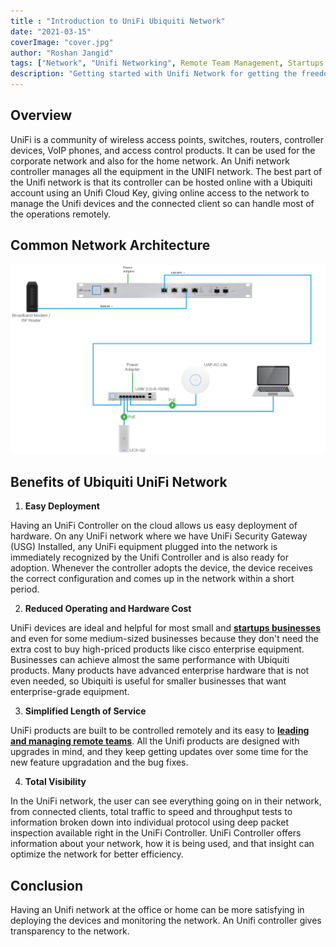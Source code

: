 ```yaml
---
title : "Introduction to UniFi Ubiquiti Network"
date: "2021-03-15"
coverImage: "cover.jpg"
author: "Roshan Jangid"
tags: ["Network", "Unifi Networking", Remote Team Management, Startups Solutions]
description: "Getting started with Unifi Network for getting the freedom of remote management of network devices. Here's what you need to know about UniFi network."
---
```


## Overview

UniFi is a community of wireless access points, switches, routers, controller devices, VoIP phones, and access control products. It can be used for the corporate network and also for the home network. An Unifi network controller manages all the equipment in the UNIFI network. The best part of the Unifi network is that its controller can be hosted online with a Ubiquiti account using an Unifi Cloud Key, giving online access to the network to manage the Unifi devices and the connected client so can handle most of the operations remotely.

## Common Network Architecture

![networkdiagram](networkdiagram.png)

## Benefits of Ubiquiti UniFi Network
 1. **Easy Deployment**

Having an UniFi Controller on the cloud allows us easy deployment of hardware. On any UniFi network where we have UniFi Security Gateway (USG) Installed, any UniFi equipment plugged into the network is immediately recognized by the Unifi Controller and is also ready for adoption. Whenever the controller adopts the device, the device receives the correct configuration and comes up in the network within a short period.

2. **Reduced Operating and Hardware Cost**

UniFi devices are ideal and helpful for most small and <a href="https://www.loginradius.com/startups/"><b>startups businesses</b></a> and even for some medium-sized businesses because they don't need the extra cost to buy high-priced products like cisco enterprise equipment. Businesses can achieve almost the same performance with Ubiquiti products. Many products have advanced enterprise hardware that is not even needed, so Ubiquiti is useful for smaller businesses that want enterprise-grade equipment.

3. **Simplified Length of Service**

UniFi products are built to be controlled remotely and its easy to <a href="https://www.loginradius.com/blog/fuel/2021/02/tips-managing-remote-team/"><b>leading and managing remote teams</b></a>. All the Unifi products are designed with upgrades in mind, and they keep getting updates over some time for the new feature upgradation and the bug fixes.

4. **Total Visibility**

In the UniFi network, the user can see everything going on in their network, from connected clients, total traffic to speed and throughput tests to information broken down into individual protocol using deep packet inspection available right in the UniFi Controller. UniFi Controller offers information about your network, how it is being used, and that insight can optimize the network for better efficiency. 

## Conclusion

Having an Unifi network at the office or home can be more satisfying in deploying the devices and monitoring the network.  An Unifi controller gives transparency to the network.
